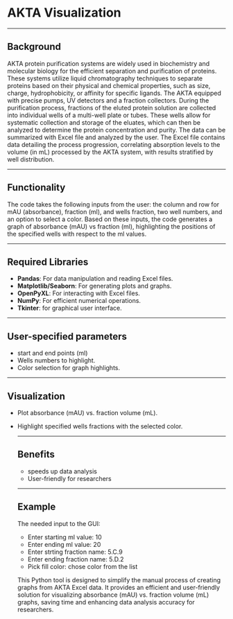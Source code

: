  # AKTA Visualization
 ---
 
 ## Background
 
AKTA protein purification systems are widely used in biochemistry and molecular biology for the efficient separation and purification of proteins.
These systems utilize liquid chromatography techniques to separate proteins based on their physical and chemical properties, such as size, charge, hydrophobicity, or affinity for specific ligands.
The AKTA equipped with precise pumps, UV detectors and a fraction collectors. During the purification process, fractions of the eluted protein solution are collected into individual wells of a multi-well plate or tubes.
These wells allow for systematic collection and storage of the eluates, which can then be analyzed to determine the protein concentration and purity. The data can be summarized with Excel file and analyzed by the user. 
The Excel file contains data detailing the process progression, correlating absorption levels to the volume (in mL) processed by the AKTA system, with results stratified by well distribution.


---
## Functionality

The code takes the following inputs from the user:
the column and row for mAU (absorbance), fraction (ml), and wells fraction, two well numbers, and an option to select a color.
Based on these inputs, the code generates a graph of absorbance (mAU) vs fraction (ml), highlighting the positions of the specified wells with respect to the ml values.

---
## Required Libraries

- **Pandas**: For data manipulation and reading Excel files.
- **Matplotlib/Seaborn**: For generating plots and graphs.
- **OpenPyXL**: For interacting with Excel files.
- **NumPy**: For efficient numerical operations.
- **Tkinter**: for graphical user interface. 

---
## User-specified parameters

- start and end points (ml) 
- Wells numbers to highlight.
- Color selection for graph highlights.


---
## Visualization

- Plot absorbance (mAU) vs. fraction volume (mL).
- Highlight specified wells fractions with the selected color.

  ---
  ## Benefits

  - speeds up data analysis
  - User-friendly for researchers

  ---

  ## Example

  The needed input to the GUI:
  - Enter starting ml value: 10
  - Enter ending ml value: 20
  - Enter strting fraction name: 5.C.9
  - Enter ending fraction name: 5.D.2
  - Pick fill color: chose color from the list
 
  This Python tool is designed to simplify the manual process of creating graphs from AKTA Excel data. It provides an efficient and user-friendly solution for visualizing absorbance (mAU) vs. fraction volume (mL) graphs, saving time and enhancing data analysis accuracy for researchers. 






